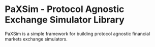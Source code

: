 # PaXSim - Protocol Agnostic Exchange Simulator Library

PaXSim is a simple framework for building protocol agnostic financial markets exchange simulators.

